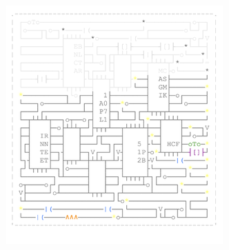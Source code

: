 <img align="left" style="float: left;" src="progress.png" width="530px">

<pre>
&nbsp;
&nbsp;
&nbsp;
&nbsp;
&nbsp;
&nbsp;
&nbsp;
<a href='day/18'>Day 18: Duet</a>
<a href='day/17'>Day 17: Spinlock</a>
<a href='day/16'>Day 16: Permutation Promenade</a>
<a href='day/15'>Day 15: Dueling Generators</a>
<a href='day/14'>Day 14: Disk Defragmentation</a>
<a href='day/13'>Day 13: Packet Scanners</a>
<a href='day/12'>Day 12: Digital Plumber</a>
<a href='day/11'>Day 11: Hex Ed</a>
<a href='day/10'>Day 10: Knot Hash</a>
<a href='day/9'>Day 9: Stream Processing</a>
<a href='day/8'>Day 8: I Heard You Like Registers</a>
<a href='day/7'>Day 7: Recursive Circus</a>
<a href='day/6'>Day 6: Memory Reallocation</a>
<a href='day/5'>Day 5: A Maze of Twisty Trampolines, All Alike</a>
<a href='day/4'>Day 4: High-Entropy Passphrases</a>
<a href='day/3'>Day 3: Spiral Memory</a>
<a href='day/2'>Day 2: Corruption Checksum</a>
<a href='day/1'>Day 1: Inverse Captcha</a>
&nbsp;
</pre>
